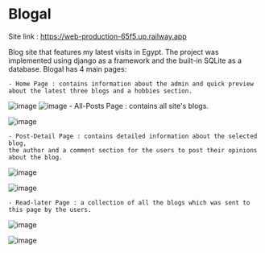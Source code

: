 # Blogal

Site link : https://web-production-65f5.up.railway.app

Blog site that features my latest visits in Egypt. 
The project was implemented using django as a framework and the built-in SQLite as a database.
Blogal has 4 main pages:
    
    - Home Page : contains information about the admin and quick preview about the latest three blogs and a hobbies section.
    
   ![image](https://user-images.githubusercontent.com/47431372/226134999-a61c6145-203f-4afe-bcc4-6308ce864138.png)
   ![image](https://user-images.githubusercontent.com/47431372/226135015-2f66767f-be9a-44ea-9808-538719529059.png)
    - All-Posts Page : contains all site's blogs.
    
   ![image](https://user-images.githubusercontent.com/47431372/226134977-9c31e6ba-3eaa-4e65-9a8f-8c1bbe6b2ad9.png)
    
    - Post-Detail Page : contains detailed information about the selected blog, 
    the author and a comment section for the users to post their opinions about the blog.


  
   ![image](https://user-images.githubusercontent.com/47431372/226135058-b68637d5-1834-427b-9897-6de15ecadf3d.png)




   ![image](https://user-images.githubusercontent.com/47431372/226135079-3db65ef1-c89b-4bd8-a903-f931a990c276.png)



    - Read-later Page : a collection of all the blogs which was sent to this page by the users.



   
   ![image](https://user-images.githubusercontent.com/47431372/226135173-024a0ac2-3f59-4c35-aa0d-415324a64107.png)


   
   ![image](https://user-images.githubusercontent.com/47431372/226135182-65cbab10-db34-4e7a-a386-e77e0341861f.png)

